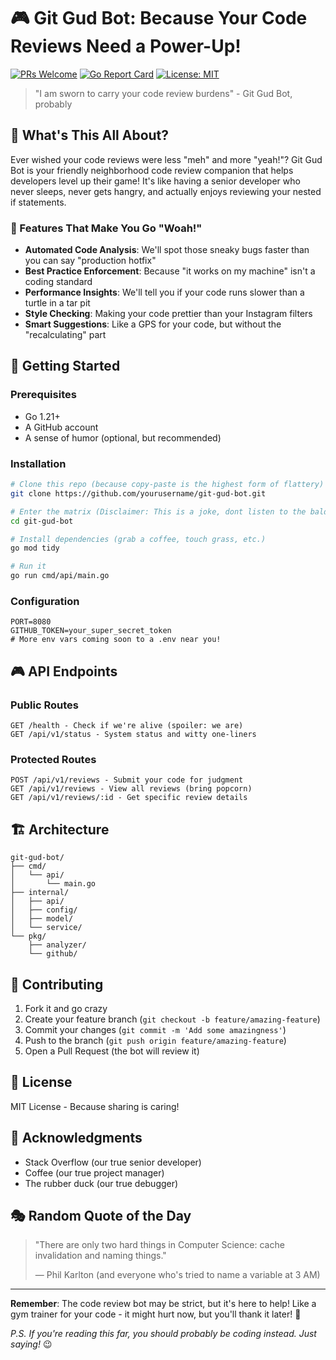 # 🎮 Git Gud Bot: Because Your Code Reviews Need a Power-Up!

[![PRs Welcome](https://img.shields.io/badge/PRs-welcome-brightgreen.svg)](http://makeapullrequest.com)
[![Go Report Card](https://goreportcard.com/badge/github.com/yourusername/git-gud-bot)](https://goreportcard.com/report/github.com/yourusername/git-gud-bot)
[![License: MIT](https://img.shields.io/badge/License-MIT-yellow.svg)](https://opensource.org/licenses/MIT)

> "I am sworn to carry your code review burdens" - Git Gud Bot, probably

## 🎯 What's This All About?

Ever wished your code reviews were less "meh" and more "yeah!"? Git Gud Bot is your friendly neighborhood code review companion that helps developers level up their game! It's like having a senior developer who never sleeps, never gets hangry, and actually enjoys reviewing your nested if statements.

### 🌟 Features That Make You Go "Woah!"

- **Automated Code Analysis**: We'll spot those sneaky bugs faster than you can say "production hotfix"
- **Best Practice Enforcement**: Because "it works on my machine" isn't a coding standard
- **Performance Insights**: We'll tell you if your code runs slower than a turtle in a tar pit
- **Style Checking**: Making your code prettier than your Instagram filters
- **Smart Suggestions**: Like a GPS for your code, but without the "recalculating" part

## 🚀 Getting Started

### Prerequisites

- Go 1.21+ 
- A GitHub account 
- A sense of humor (optional, but recommended)

### Installation

```bash
# Clone this repo (because copy-paste is the highest form of flattery)
git clone https://github.com/yourusername/git-gud-bot.git

# Enter the matrix (Disclaimer: This is a joke, dont listen to the bald guy)
cd git-gud-bot

# Install dependencies (grab a coffee, touch grass, etc.)
go mod tidy

# Run it
go run cmd/api/main.go
```

### Configuration

```env
PORT=8080
GITHUB_TOKEN=your_super_secret_token
# More env vars coming soon to a .env near you!
```

## 🎮 API Endpoints

### Public Routes
```
GET /health - Check if we're alive (spoiler: we are)
GET /api/v1/status - System status and witty one-liners
```

### Protected Routes
```
POST /api/v1/reviews - Submit your code for judgment
GET /api/v1/reviews - View all reviews (bring popcorn)
GET /api/v1/reviews/:id - Get specific review details
```

## 🏗️ Architecture

```
git-gud-bot/
├── cmd/
│   └── api/
│       └── main.go
├── internal/
│   ├── api/
│   ├── config/
│   ├── model/
│   └── service/
└── pkg/
    ├── analyzer/
    └── github/
```

## 🤝 Contributing

1. Fork it and go crazy
2. Create your feature branch (`git checkout -b feature/amazing-feature`)
3. Commit your changes (`git commit -m 'Add some amazingness'`)
4. Push to the branch (`git push origin feature/amazing-feature`)
5. Open a Pull Request (the bot will review it)

## 📝 License

MIT License - Because sharing is caring!

## 🙏 Acknowledgments

- Stack Overflow (our true senior developer)
- Coffee (our true project manager)
- The rubber duck (our true debugger)

## 🎭 Random Quote of the Day

> "There are only two hard things in Computer Science: cache invalidation and naming things."
> 
> — Phil Karlton (and everyone who's tried to name a variable at 3 AM)

---

**Remember**: The code review bot may be strict, but it's here to help! Like a gym trainer for your code - it might hurt now, but you'll thank it later! 💪

*P.S. If you're reading this far, you should probably be coding instead. Just saying!* 😉